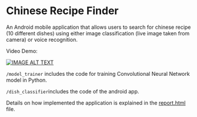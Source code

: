 # Chinese Recipe Finder

An Android mobile application that allows users to search for chinese recipe (10 different dishes) using either image classification (live image taken from camera) or voice recognition.

Video Demo:

[![IMAGE ALT TEXT](https://img.youtube.com/vi/LuemwVGVSmA/0.jpg)](https://www.youtube.com/embed/LuemwVGVSmA)

``/model_trainer`` includes the code for training Convolutional Neural Network model in Python. 

``/dish_classifier``includes the code of the android app.

Details on how implemented the application is explained in the [report.html](https://github.com/karenyahanyang/chinese_recipe_finder/blob/master/Report.pdf) file.
